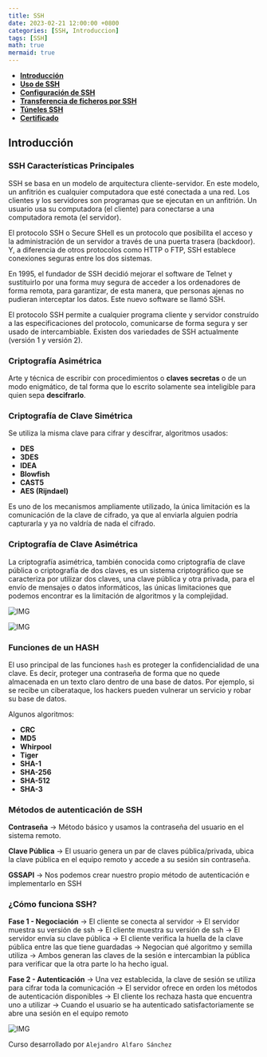```yaml
---
title: SSH
date: 2023-02-21 12:00:00 +0800
categories: [SSH, Introduccion]
tags: [SSH]
math: true
mermaid: true
---
```


* **[Introducción](#introducción)**
* **[Uso de SSH](#introducción)** 
* **[Configuración de SSH](#introducción)**
* **[Transferencia de ficheros por SSH](#introducción)** 
* **[Túneles SSH](#introducción)**
* **[Certificado](#introducción)** 

## Introducción

### SSH Características Principales

SSH se basa en un modelo de arquitectura cliente-servidor. En este modelo, un anfitrión es cualquier computadora que esté conectada a una red. Los clientes y los servidores son programas que se ejecutan en un anfitrión. Un usuario usa su computadora (el cliente) para conectarse a una computadora remota (el servidor).

El protocolo SSH o Secure SHell es un protocolo que posibilita el acceso y la administración de un servidor a través de una puerta trasera (backdoor). Y, a diferencia de otros protocolos como HTTP o FTP, SSH establece conexiones seguras entre los dos sistemas.

En 1995, el fundador de SSH decidió mejorar el software de Telnet y sustituirlo por una forma muy segura de acceder a los ordenadores de forma remota, para garantizar, de esta manera, que personas ajenas no pudieran interceptar los datos. Este nuevo software se llamó SSH.

El protocolo SSH permite a cualquier programa cliente y servidor construído a las especificaciones del protocolo, comunicarse de forma segura y ser usado de intercambiable. Existen dos variedades de SSH actualmente (versión 1 y versión 2).

### Criptografía Asimétrica

Arte y técnica de escribir con procedimientos o **claves secretas** o de un modo enigmático, de tal forma que lo escrito solamente sea inteligible para quien sepa **descifrarlo**.

### Criptografía de Clave Simétrica

Se utiliza la misma clave para cifrar y descifrar, algoritmos usados:

* **DES**
* **3DES**
* **IDEA**
* **Blowfish**
* **CAST5**
* **AES (Rijndael)**

Es uno de los mecanismos ampliamente utilizado, la única limitación es la comunicación de la clave de cifrado, ya que al enviarla alguien podría capturarla y ya no valdría de nada el cifrado.

### Criptografía de Clave Asimétrica

La criptografía asimétrica, también conocida como criptografía de clave pública o criptografía de dos claves​, es un sistema criptográfico que se caracteriza por utilizar dos claves, una clave pública y otra privada, para el envío de mensajes o datos informáticos, las únicas limitaciones que podemos encontrar es la limitación de algoritmos y la complejidad.

![IMG](https://user-images.githubusercontent.com/67869168/204099211-b959fa70-520c-42f1-97af-34bc6fe4f0f4.png)

![IMG](https://user-images.githubusercontent.com/67869168/204099223-07dbea98-cb37-4db1-a8b8-fb97b1ab4243.png)

### Funciones de un HASH

El uso principal de las funciones `hash` es proteger la confidencialidad de una clave. Es decir, proteger una contraseña de forma que no quede almacenada en un texto claro dentro de una base de datos. Por ejemplo, si se recibe un ciberataque, los hackers pueden vulnerar un servicio y robar su base de datos.

Algunos algoritmos:

* **CRC**
* **MD5**
* **Whirpool**
* **Tiger**
* **SHA-1**
* **SHA-256**
* **SHA-512**
* **SHA-3**

### Métodos de autenticación de SSH

**Contraseña** -> Método básico y usamos la contraseña del usuario en el sistema remoto.

**Clave Pública** -> El usuario genera un par de claves pública/privada, ubica la clave pública en el equipo remoto y accede a su sesión sin contraseña.

**GSSAPI** -> Nos podemos crear nuestro propio método de autenticación e implementarlo en SSH

### ¿Cómo funciona SSH?

**Fase 1 - Negociación** -> El cliente se conecta al servidor -> El servidor muestra su versión de ssh -> El cliente muestra su versión de ssh -> El servidor envía su clave pública -> El cliente verifica la huella de la clave
pública entre las que tiene guardadas -> Negocian qué algoritmo y semilla utiliza -> Ambos generan las claves de la sesión e intercambian la pública para verificar que la otra parte lo ha hecho igual.

**Fase 2 - Autenticación** -> Una vez establecida, la clave de sesión se utiliza para cifrar toda la comunicación -> El servidor ofrece en orden los métodos de autenticación disponibles -> El cliente los rechaza hasta que encuentra uno a utilizar -> Cuando el usuario se ha autenticado satisfactoriamente se abre una sesión en el equipo remoto

![IMG](https://user-images.githubusercontent.com/67869168/204099829-dd765819-b0fc-48ca-b54a-9cba786be107.png)

Curso desarrollado por `Alejandro Alfaro Sánchez`
